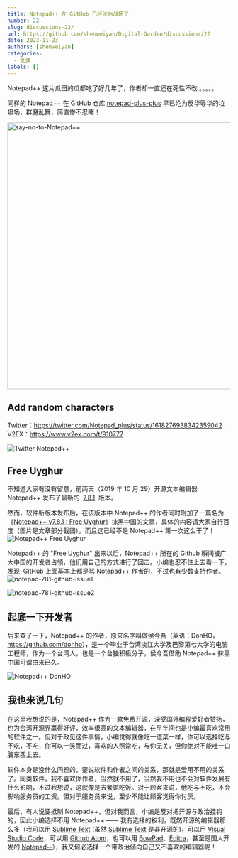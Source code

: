 ```yaml
---
title: Notepad++ 在 GitHub 已经沦为战场了
number: 22
slug: discussions-22/
url: https://github.com/shenweiyan/Digital-Garden/discussions/22
date: 2023-11-23
authors: [shenweiyan]
categories: 
  - 乱弹
labels: []
---
```


Notepad++ 这片瓜田的瓜都吃了好几年了，作者却一直还在死性不改 。。。。。

同样的 Notepad++ 在 GitHub 仓库 [notepad-plus-plus](https://github.com/notepad-plus-plus/notepad-plus-plus) 早已沦为反华辱华的垃圾场，群魔乱舞，简直惨不忍睹！

<!-- more -->

<img src='https://slab-1251708715.cos.ap-guangzhou.myqcloud.com/KGarden/2023/say-no.png' alt='say-no-to-Notepad++' width=600>

## Add random characters

Twitter：<https://twitter.com/Notepad_plus/status/1618276938342359042>    
V2EX：<https://www.v2ex.com/t/910777>

![Twitter Notepad++](https://slab-1251708715.cos.ap-guangzhou.myqcloud.com/KGarden/2023/twitter-notepad%2B%2B.png)

## Free Uyghur

不知道大家有没有留意，前两天（2019 年 10 月 29）开源文本编辑器 Notepad++ 发布了最新的  [7.8.1](https://notepad-plus-plus.org/downloads/v7.8.1/)  版本。

然而，软件新版本发布后，在该版本中 Notepad++ 的作者同时附加了一篇名为《[Notepad++ v7.8.1 : Free Uyghur](https://notepad-plus-plus.org/news/v781-free-uyghur-edition/)》抹黑中国的文章，具体的内容请大家自行百度（图片是文章部分截图）。而且这已经不是 Notepad++ 第一次这么干了！
![Notepad++ Free Uyghur](https://slab-1251708715.cos.ap-guangzhou.myqcloud.com/KGarden/2023/notepad%2B%2Bv781.png)

Notepad++ 的 "Free Uyghur" 出来以后，Notepad++ 所在的 Github 瞬间被广大中国的开发者占领，他们用自己的方式进行了回击。小编也忍不住上去看一下，发现  GitHub 上面基本上都是骂 Notepad++ 作者的，不过也有少数支持作者。
![notepad-781-github-issue1](https://slab-1251708715.cos.ap-guangzhou.myqcloud.com/KGarden/2023/notepad-781-github-issue1.png)

![notepad-781-github-issue2](https://slab-1251708715.cos.ap-guangzhou.myqcloud.com/KGarden/2023/notepad-781-github-issue2.png)

## 起底一下开发者

后来查了一下，Notepad++ 的作者，原来名字叫做侯今吾（英语：DonHO，<https://github.com/donho>），是一个毕业于台湾淡江大学及巴黎第七大学的电脑工程师，作为一个台湾人，也是一个台独积极分子，侯今吾借助 Notepad++ 抹黑中国可谓由来已久。

![Notepad++ DonHO](https://slab-1251708715.cos.ap-guangzhou.myqcloud.com/KGarden/2023/notepad-donho.png)

## 我也来说几句

在这里我想说的是，Notepad++ 作为一款免费开源，深受国外编程爱好者赞扬，也为台湾开源界赢得好评，效率很高的文本编辑器，在早年间也是小编最喜欢常用的软件之一。但对于政见这件事情，小编觉得就像吃一道菜一样，你可以选择吃与不吃，不吃，你可以一笑而过，喜欢的人照常吃，与你无关，但你绝对不能吐一口脏东西上去。

软件本身是没什么问题的，要说软件和作者之间的关系，那就是爱用不用的关系了。同类软件，我不喜欢你作者，当然就不用了，当然我不用也不会对软件发展有什么影响，不过我想说，这就像是去餐馆吃饭。对于顾客来说，他吃与不吃，不会影响服务员的工资。但对于服务员来说，至少不能让顾客觉得你讨厌。

最后，有人说要抵制 Notepad++，但对我而言，小编是反对把开源与政治挂钩的，因此小编选择不用 Notepad++ —— 我有选择的权利，既然开源的编辑器那么多（我可以用 [Sublime Text](https://www.sublimetext.com/) (虽然 [Sublime Text](https://www.sublimetext.com/) 是非开源的)，可以用 [Visual Studio Code](https://code.visualstudio.com/)，可以用 [Github Atom](https://atom.io/)，也可以用 [BowPad](https://tools.stefankueng.com/BowPad.html)、[Editra](http://editra.org/)，甚至是国人开发的 [Notepad--](https://gitee.com/cxasm/notepad--)），我又何必选择一个带政治倾向自己又不喜欢的编辑器呢！


<script src="https://giscus.app/client.js"
	data-repo="shenweiyan/Digital-Garden"
	data-repo-id="R_kgDOKgxWlg"
	data-mapping="number"
	data-term="22"
	data-reactions-enabled="1"
	data-emit-metadata="0"
	data-input-position="bottom"
	data-theme="light"
	data-lang="zh-CN"
	crossorigin="anonymous"
	async>
</script>
